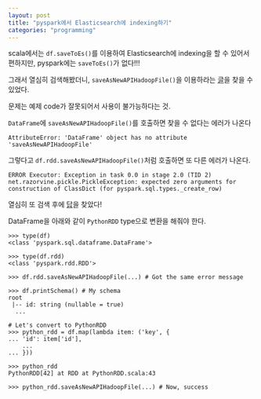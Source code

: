 ```yaml
---
layout: post
title: "pyspark에서 Elasticsearch에 indexing하기"
categories: "programming"
---
```



scala에서는 `df.saveToEs()`를 이용하여 Elasticsearch에 indexing을 할 수 있어서 편하지만, pyspark에는 `saveToEs()`가 없다!!!

그래서 열심히 검색해봤더니, `saveAsNewAPIHadoopFile()`을 이용하라는 [글](https://prasanthkothuri.wordpress.com/2016/06/17/integrating-hadoop-and-elasticsearch-part-2-querying-and-writing-to-elasticsearch-from-apache-spark/)을 찾을 수 있었다.

문제는 예제 code가 잘못되어서 사용이 불가능하다는 것.

`DataFrame`에 `saveAsNewAPIHadoopFile()`를 호출하면 찾을 수 없다는 에러가 나온다

```
AttributeError: 'DataFrame' object has no attribute 'saveAsNewAPIHadoopFile'
```

그렇다고 `df.rdd.saveAsNewAPIHadoopFile()`처럼 호출하면 또 다른 에러가 나온다.

```
ERROR Executor: Exception in task 0.0 in stage 2.0 (TID 2) net.razorvine.pickle.PickleException: expected zero arguments for construction of ClassDict (for pyspark.sql.types._create_row)
```

열심히 또 검색 후에 [답](https://qbox.io/blog/elasticsearch-in-apache-spark-python)을 찾았다!

DataFrame을 아래와 같이 `PythonRDD` type으로 변환을 해줘야 한다.

```
>>> type(df)
<class 'pyspark.sql.dataframe.DataFrame'>

>>> type(df.rdd)
<class 'pyspark.rdd.RDD'>

>>> df.rdd.saveAsNewAPIHadoopFile(...) # Got the same error message

>>> df.printSchema() # My schema
root
 |-- id: string (nullable = true)
  ...

# Let's convert to PythonRDD
>>> python_rdd = df.map(lambda item: ('key', {
... 'id': item['id'],
    ...
... }))

>>> python_rdd
PythonRDD[42] at RDD at PythonRDD.scala:43

>>> python_rdd.saveAsNewAPIHadoopFile(...) # Now, success
```
